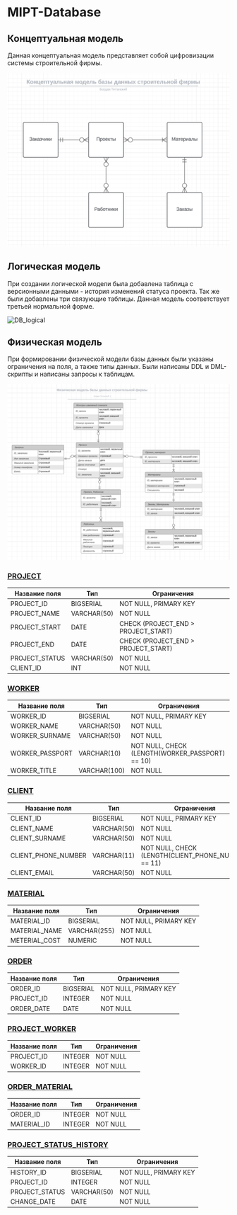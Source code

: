 # MIPT-Database

## Концептуальная модель
Данная концептуальная модель представляет собой цифровизации системы строительной фирмы.

![DB_concept](img/DB_concept.png)

## Логическая модель 
При создании логической модели была добавлена таблица с версионными данными - история изменений статуса проекта. Так же были добавлены три связующие таблицы. Данная модель соответствует третьей нормальной форме.

![DB_logical](img/DB_logical.png)

## Физическая модель

При формировании физической модели базы данных были указаны ограничения на поля, а также типы данных. Были написаны DDL и DML-скрипты и написаны запросы к таблицам.

![DB_real](img/DB_real.png)

### [PROJECT](src/PROJECT_DLM.sql)

| Название поля | Тип         | Ограничения                              |
| ------------- | ----------- | ---------------------------------------- |
| PROJECT_ID     | BIGSERIAL   | NOT NULL, PRIMARY KEY                    |
| PROJECT_NAME     | VARCHAR(50)      | NOT NULL |
| PROJECT_START  | DATE        | CHECK (PROJECT_END > PROJECT_START)      |
| PROJECT_END  | DATE        | CHECK (PROJECT_END > PROJECT_START)      |
| PROJECT_STATUS   | VARCHAR(50)     | NOT NULL        |
| CLIENT_ID   | INT | NOT NULL | 

### [WORKER](src/WORKER_DLM.sql)

| Название поля | Тип         | Ограничения                               |
| ------------- | ----------- | ----------------------------------------- |
| WORKER_ID    | BIGSERIAL   | NOT NULL, PRIMARY KEY                    |
| WORKER_NAME     | VARCHAR(50)      | NOT NULL |
| WORKER_SURNAME  | VARCHAR(50)        | NOT NULL       |
| WORKER_PASSPORT  | VARCHAR(10)        | NOT NULL, CHECK (LENGTH(WORKER_PASSPORT) == 10)       |
| WORKER_TITLE  | VARCHAR(100)     | NOT NULL       |

### [CLIENT](src/CLIENT_DLM.sql)

| Название поля   | Тип         | Ограничения                                     |
| --------------- | ----------- | ----------------------------------------------- |
| CLIENT_ID       | BIGSERIAL   | NOT NULL, PRIMARY KEY                           |
| CLIENT_NAME      | VARCHAR(50) | NOT NULL                                        |
| CLIENT_SURNAME     | VARCHAR(50) | NOT NULL                                        |
| CLIENT_PHONE_NUMBER       | 	VARCHAR(11) | NOT NULL, CHECK (LENGTH(CLIENT_PHONE_NUMBER) == 11)                                        |
| CLIENT_EMAIL         | VARCHAR(50)       | NOT NULL                                        |

### [MATERIAL](src/MATERIAL_DLM.sql)

| Название поля   | Тип         | Ограничения                              |
| --------------- | ----------- | ---------------------------------------- |
| MATERIAL_ID       | BIGSERIAL   | NOT NULL, PRIMARY KEY                    |
| MATERIAL_NAME     | VARCHAR(255) | NOT NULL                        |
| METERIAL_COST         | NUMERIC       | NOT NULL            |

### [ORDER](src/ORDER_DLM.sql)

| Название поля   | Тип         | Ограничения                              |
| --------------- | ----------- | ---------------------------------------- |
| ORDER_ID      | BIGSERIAL   | NOT NULL, PRIMARY KEY                    |
| PROJECT_ID    | INTEGER | NOT NULL                         |
| ORDER_DATE         | DATE       | NOT NULL            |

### [PROJECT_WORKER](src/PROJECT_WORKER_DLM.sql)

| Название поля | Тип         | Ограничения      |
| ------------- | ----------- | ---------------- |
| PROJECT_ID   | INTEGER   | NOT NULL        |
| WORKER_ID | INTEGER | NOT NULL |

### [ORDER_MATERIAL](src/ORDER_MATERIAL_DLM.sql)

| Название поля | Тип         | Ограничения      |
| ------------- | ----------- | ---------------- |
| ORDER_ID       | INTEGER       | NOT NULL         |
| MATERIAL_ID     | INTEGER        | NOT NULL         |

### [PROJECT_STATUS_HISTORY](src/ORDER_MATERIAL_DLM.sql)

| Название поля | Тип         | Ограничения      |
| ------------- | ----------- | ---------------- |
| HISTORY_ID       | BIGSERIAL       | NOT NULL, PRIMARY KEY        |
| PROJECT_ID     | INTEGER        | NOT NULL         |
| PROJECT_STATUS       | VARCHAR(50)       | NOT NULL         |
| CHANGE_DATE     | DATE        | NOT NULL         |
